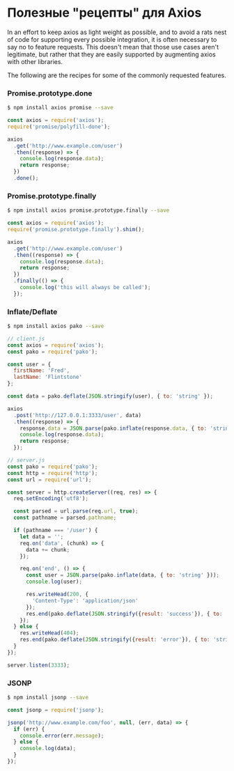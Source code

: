 # Полезные "рецепты" для Axios

In an effort to keep axios as light weight as possible, and to avoid a rats nest of code for supporting every possible integration, it is often necessary to say no to feature requests. This doesn't mean that those use cases aren't legitimate, but rather that they are easily supported by augmenting axios with other libraries.

The following are the recipes for some of the commonly requested features.

### Promise.prototype.done

```bash
$ npm install axios promise --save
```

```js
const axios = require('axios');
require('promise/polyfill-done');

axios
  .get('http://www.example.com/user')
  .then((response) => {
    console.log(response.data);
    return response;
  })
  .done();
```

### Promise.prototype.finally

```bash
$ npm install axios promise.prototype.finally --save
```

```js
const axios = require('axios');
require('promise.prototype.finally').shim();

axios
  .get('http://www.example.com/user')
  .then((response) => {
    console.log(response.data);
    return response;
  })
  .finally(() => {
    console.log('this will always be called');
  });
```

### Inflate/Deflate

```bash
$ npm install axios pako --save
```

```js
// client.js
const axios = require('axios');
const pako = require('pako');

const user = {
  firstName: 'Fred',
  lastName: 'Flintstone'
};

const data = pako.deflate(JSON.stringify(user), { to: 'string' });

axios
  .post('http://127.0.0.1:3333/user', data)
  .then((response) => {
    response.data = JSON.parse(pako.inflate(response.data, { to: 'string' }));
    console.log(response.data);
    return response;
  });
```

```js
// server.js
const pako = require('pako');
const http = require('http');
const url = require('url');

const server = http.createServer((req, res) => {
  req.setEncoding('utf8');

  const parsed = url.parse(req.url, true);
  const pathname = parsed.pathname;

  if (pathname === '/user') {
    let data = '';
    req.on('data', (chunk) => {
      data += chunk;
    });

    req.on('end', () => {
      const user = JSON.parse(pako.inflate(data, { to: 'string' }));
      console.log(user);

      res.writeHead(200, {
        'Content-Type': 'application/json'
      });
      res.end(pako.deflate(JSON.stringify({result: 'success'}), { to: 'string' }));
    });
  } else {
    res.writeHead(404);
    res.end(pako.deflate(JSON.stringify({result: 'error'}), { to: 'string' }));
  }
});

server.listen(3333);
```

### JSONP

```bash
$ npm install jsonp --save
```

```js
const jsonp = require('jsonp');

jsonp('http://www.example.com/foo', null, (err, data) => {
  if (err) {
    console.error(err.message);
  } else {
    console.log(data);
  }
});
```
